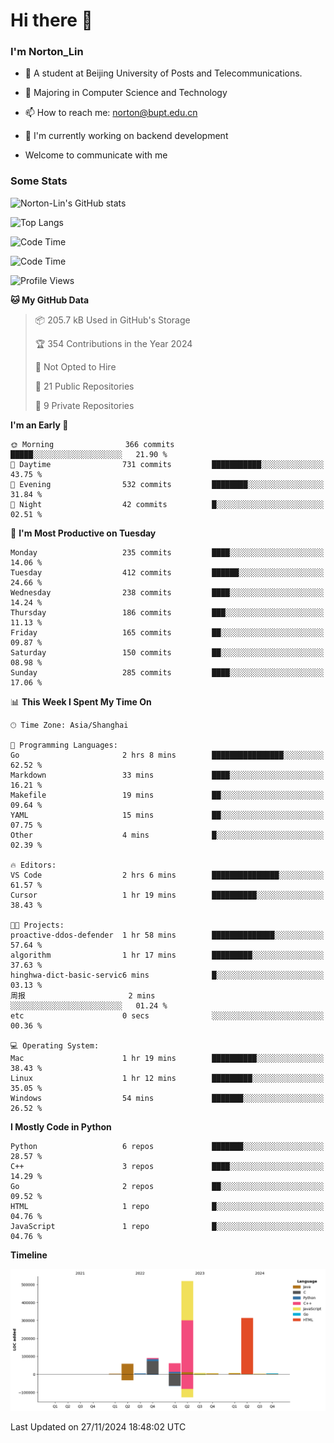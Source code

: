 
# Hi there 👋

### I'm Norton_Lin
- 🏫 A student at Beijing University of Posts and Telecommunications.
- 🌱 Majoring in Computer Science and Technology
- 📫 How to reach me: norton@bupt.edu.cn
- 🌱 I'm currently working on backend development

- Welcome to communicate with me

### Some Stats
![Norton-Lin's GitHub stats](https://github-readme-stats.vercel.app/api?username=Norton-Lin&count_private=true&show_icons=true&theme=radical)

![Top Langs](https://github-readme-stats.vercel.app/api/top-langs/?username=Norton-Lin&langs_count=10&layout=compact)

![Code Time](https://github-readme-stats.vercel.app/api/wakatime?username=Norton_Lin)

<!--START_SECTION:waka-->
![Code Time](http://img.shields.io/badge/Code%20Time-868%20hrs%2031%20mins-blue)

![Profile Views](http://img.shields.io/badge/Profile%20Views-0-blue)

**🐱 My GitHub Data** 

> 📦 205.7 kB Used in GitHub's Storage 
 > 
> 🏆 354 Contributions in the Year 2024
 > 
> 🚫 Not Opted to Hire
 > 
> 📜 21 Public Repositories 
 > 
> 🔑 9 Private Repositories 
 > 
**I'm an Early 🐤** 

```text
🌞 Morning                366 commits         █████░░░░░░░░░░░░░░░░░░░░   21.90 % 
🌆 Daytime                731 commits         ███████████░░░░░░░░░░░░░░   43.75 % 
🌃 Evening                532 commits         ████████░░░░░░░░░░░░░░░░░   31.84 % 
🌙 Night                  42 commits          █░░░░░░░░░░░░░░░░░░░░░░░░   02.51 % 
```
📅 **I'm Most Productive on Tuesday** 

```text
Monday                   235 commits         ████░░░░░░░░░░░░░░░░░░░░░   14.06 % 
Tuesday                  412 commits         ██████░░░░░░░░░░░░░░░░░░░   24.66 % 
Wednesday                238 commits         ████░░░░░░░░░░░░░░░░░░░░░   14.24 % 
Thursday                 186 commits         ███░░░░░░░░░░░░░░░░░░░░░░   11.13 % 
Friday                   165 commits         ██░░░░░░░░░░░░░░░░░░░░░░░   09.87 % 
Saturday                 150 commits         ██░░░░░░░░░░░░░░░░░░░░░░░   08.98 % 
Sunday                   285 commits         ████░░░░░░░░░░░░░░░░░░░░░   17.06 % 
```


📊 **This Week I Spent My Time On** 

```text
🕑︎ Time Zone: Asia/Shanghai

💬 Programming Languages: 
Go                       2 hrs 8 mins        ████████████████░░░░░░░░░   62.52 % 
Markdown                 33 mins             ████░░░░░░░░░░░░░░░░░░░░░   16.21 % 
Makefile                 19 mins             ██░░░░░░░░░░░░░░░░░░░░░░░   09.64 % 
YAML                     15 mins             ██░░░░░░░░░░░░░░░░░░░░░░░   07.75 % 
Other                    4 mins              █░░░░░░░░░░░░░░░░░░░░░░░░   02.39 % 

🔥 Editors: 
VS Code                  2 hrs 6 mins        ███████████████░░░░░░░░░░   61.57 % 
Cursor                   1 hr 19 mins        ██████████░░░░░░░░░░░░░░░   38.43 % 

🐱‍💻 Projects: 
proactive-ddos-defender  1 hr 58 mins        ██████████████░░░░░░░░░░░   57.64 % 
algorithm                1 hr 17 mins        █████████░░░░░░░░░░░░░░░░   37.63 % 
hinghwa-dict-basic-servic6 mins              █░░░░░░░░░░░░░░░░░░░░░░░░   03.13 % 
周报                       2 mins              ░░░░░░░░░░░░░░░░░░░░░░░░░   01.24 % 
etc                      0 secs              ░░░░░░░░░░░░░░░░░░░░░░░░░   00.36 % 

💻 Operating System: 
Mac                      1 hr 19 mins        ██████████░░░░░░░░░░░░░░░   38.43 % 
Linux                    1 hr 12 mins        █████████░░░░░░░░░░░░░░░░   35.05 % 
Windows                  54 mins             ███████░░░░░░░░░░░░░░░░░░   26.52 % 
```

**I Mostly Code in Python** 

```text
Python                   6 repos             ███████░░░░░░░░░░░░░░░░░░   28.57 % 
C++                      3 repos             ████░░░░░░░░░░░░░░░░░░░░░   14.29 % 
Go                       2 repos             ██░░░░░░░░░░░░░░░░░░░░░░░   09.52 % 
HTML                     1 repo              █░░░░░░░░░░░░░░░░░░░░░░░░   04.76 % 
JavaScript               1 repo              █░░░░░░░░░░░░░░░░░░░░░░░░   04.76 % 
```



**Timeline**

![Lines of Code chart](https://raw.githubusercontent.com/Norton-Lin/Norton-Lin/main/assets/bar_graph.png)


 Last Updated on 27/11/2024 18:48:02 UTC
<!--END_SECTION:waka-->
